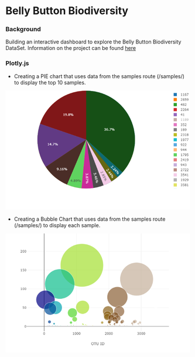 # Belly Button Biodiversity

### Background
Building an interactive dashboard to explore the Belly Button Biodiversity DataSet. Information on the project can be found [here](http://robdunnlab.com/projects/belly-button-biodiversity/)

### Plotly.js
- Creating a PIE chart that uses data from the samples route (/samples/<sample>) to display the top 10 samples.
  
![Test](https://github.com/mserobabina/plotly-challenge/blob/master/Belly_Button_Diversity/newplot.png)
  

- Creating a Bubble Chart that uses data from the samples route (/samples/<sample>) to display each sample.
  
![Test](https://github.com/mserobabina/plotly-challenge/blob/master/Belly_Button_Diversity/newplot%20(1).png)
